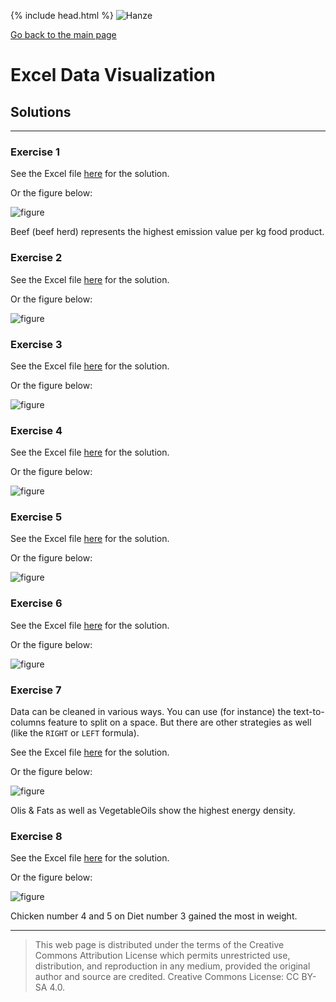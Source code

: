 {% include head.html %}
![Hanze](../hanze/hanze.png)

[Go back to the main page](../index.md)


# Excel Data Visualization

## Solutions

---

### Exercise 1

See the Excel file [here](./files_13_data_visualization_solutions/exercise01/exercise01.xlsx) for the solution.

Or the figure below:

![figure](./files_13_data_visualization_solutions/exercise01/fig01.png)


Beef (beef herd) represents the highest emission value per kg food product.


### Exercise 2

See the Excel file [here](./files_13_data_visualization_solutions/exercise02/exercise02.xlsx) for the solution.

Or the figure below:

![figure](./files_13_data_visualization_solutions/exercise02/fig01.png)

### Exercise 3

See the Excel file [here](./files_13_data_visualization_solutions/exercise03/exercise03.xlsx) for the solution.

Or the figure below:

![figure](./files_13_data_visualization_solutions/exercise03/fig01.png)

### Exercise 4

See the Excel file [here](./files_13_data_visualization_solutions/exercise04/exercise04.xlsx) for the solution.

Or the figure below:

![figure](./files_13_data_visualization_solutions/exercise04/fig01.png)


### Exercise 5

See the Excel file [here](./files_13_data_visualization_solutions/exercise05/exercise05.xlsx) for the solution.

Or the figure below:

![figure](./files_13_data_visualization_solutions/exercise05/fig01.png)


### Exercise 6

See the Excel file [here](./files_13_data_visualization_solutions/exercise06/exercise06.xlsx) for the solution.

Or the figure below:

![figure](./files_13_data_visualization_solutions/exercise06/fig01.png)


### Exercise 7

Data can be cleaned in various ways. You can use (for instance) the text-to-columns feature to split on a space. But there are other strategies as well (like the `RIGHT` or `LEFT` formula).

See the Excel file [here](./files_13_data_visualization_solutions/exercise07/exercise07.xlsx) for the solution.

Or the figure below:

![figure](./files_13_data_visualization_solutions/exercise07/fig01.png)

Olis & Fats as well as VegetableOils show the highest energy density.  


### Exercise 8

See the Excel file [here](./files_13_data_visualization_solutions/exercise08/exercise08.xlsx) for the solution.

Or the figure below:

![figure](./files_13_data_visualization_solutions/exercise08/fig01.png)

Chicken number 4 and 5 on Diet number 3 gained the most in weight.  

---


>This web page is distributed under the terms of the Creative Commons Attribution License which permits unrestricted use, distribution, and reproduction in any medium, provided the original author and source are credited.
>Creative Commons License: CC BY-SA 4.0.

